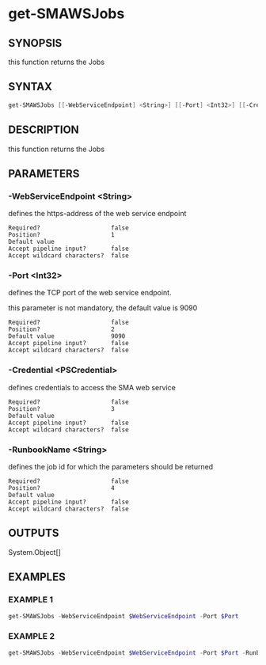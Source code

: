 ﻿# get-SMAWSJobs

## SYNOPSIS

this function returns the Jobs

## SYNTAX

```powershell
get-SMAWSJobs [[-WebServiceEndpoint] <String>] [[-Port] <Int32>] [[-Credential] <PSCredential>] [[-RunbookName] <String>] [<CommonParameters>]
```

## DESCRIPTION

this function returns the Jobs

## PARAMETERS

### -WebServiceEndpoint &lt;String&gt;

defines the https-address of the web service endpoint

```
Required?                    false
Position?                    1
Default value
Accept pipeline input?       false
Accept wildcard characters?  false
```

### -Port &lt;Int32&gt;

defines the TCP port of the web service endpoint.

this parameter is not mandatory, the default value is 9090

```
Required?                    false
Position?                    2
Default value                9090
Accept pipeline input?       false
Accept wildcard characters?  false
```

### -Credential &lt;PSCredential&gt;

defines credentials to access the SMA web service

```
Required?                    false
Position?                    3
Default value
Accept pipeline input?       false
Accept wildcard characters?  false
```

### -RunbookName &lt;String&gt;

defines the job id for which the parameters should be returned

```
Required?                    false
Position?                    4
Default value
Accept pipeline input?       false
Accept wildcard characters?  false
```

## OUTPUTS

System.Object[]

## EXAMPLES

### EXAMPLE 1

```powershell
get-SMAWSJobs -WebServiceEndpoint $WebServiceEndpoint -Port $Port
```

### EXAMPLE 2

```powershell
get-SMAWSJobs -WebServiceEndpoint $WebServiceEndpoint -Port $Port -RunbookName $RunbookName
```


